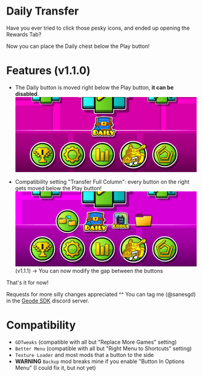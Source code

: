 # Daily Transfer

Have you ever tried to click those pesky icons, and ended up opening the Rewards Tab?

Now you can place the Daily chest below the Play button!

# Features (v1.1.0)

- The Daily button is moved right below the Play button, **it can be disabled**.
![alt text](https://github.com/GDSaneS/Daily-Transfer/blob/main/images/daily-transfer-0.png?raw=true)

- Compatibility setting "Transfer Full Column": every button on the right gets moved below the Play button!
![alt text](https://github.com/GDSaneS/Daily-Transfer/blob/main/images/daily-transfer-1.png?raw=true)
(v1.1.1) -> You can now modify the gap between the buttons

That's it for now!

Requests for more silly changes appreciated ^^
You can tag me (@sanesgd) in the [Geode SDK](https://discord.com/invite/9e43WMKzhp) discord server.

# Compatibility

- `GDTweaks` (compatible with all but "Replace More Games" setting)
- `Better Menu` (compatible with all but "Right Menu to Shortcuts" setting)
- `Texture Loader` and most mods that a button to the side
- **WARNING** `Backup` mod breaks mine if you enable "Button In Options Menu" (I could fix it, but not yet)
